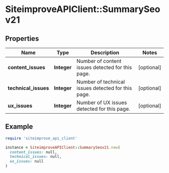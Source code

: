 # SiteimproveAPIClient::SummarySeov21

## Properties

| Name | Type | Description | Notes |
| ---- | ---- | ----------- | ----- |
| **content_issues** | **Integer** | Number of content issues detected for this page. | [optional] |
| **technical_issues** | **Integer** | Number of technical issues detected for this page. | [optional] |
| **ux_issues** | **Integer** | Number of UX issues detected for this page. | [optional] |

## Example

```ruby
require 'siteimprove_api_client'

instance = SiteimproveAPIClient::SummarySeov21.new(
  content_issues: null,
  technical_issues: null,
  ux_issues: null
)
```

